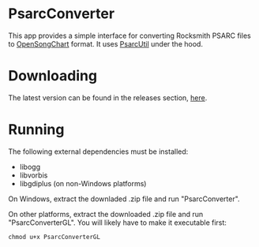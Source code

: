 # PsarcConverter

This app provides a simple interface for converting Rocksmith PSARC files to [OpenSongChart](https://github.com/mikeoliphant/OpenSongChart) format. It uses [PsarcUtil](https://github.com/mikeoliphant/PsarcUtil) under the hood.

# Downloading

The latest version can be found in the releases section, [here](https://github.com/mikeoliphant/PsarcConverter/releases/latest).

# Running

The following external dependencies must be installed:

- libogg
- libvorbis
- libgdiplus (on non-Windows platforms)

On Windows, extract the downladed .zip file and run "PsarcConverter".

On other platforms, extract the downloaded .zip file and run "PsarcConverterGL". You will likely have to make it executable first:

```
chmod u+x PsarcConverterGL
```
